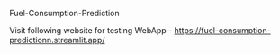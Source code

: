 Fuel-Consumption-Prediction

Visit following website for testing WebApp - 
https://fuel-consumption-predictionn.streamlit.app/
